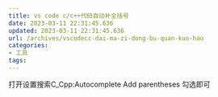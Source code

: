 ```yaml
---
title: vs code c/c++代码自动补全括号
date: 2023-03-11 22:31:45.636
updated: 2023-03-11 22:31:45.636
url: /archives/vscodecc-dai-ma-zi-dong-bu-quan-kuo-hao
categories: 
- 工具
tags: 
---
```


打开设置搜索C_Cpp:Autocomplete Add parentheses 勾选即可